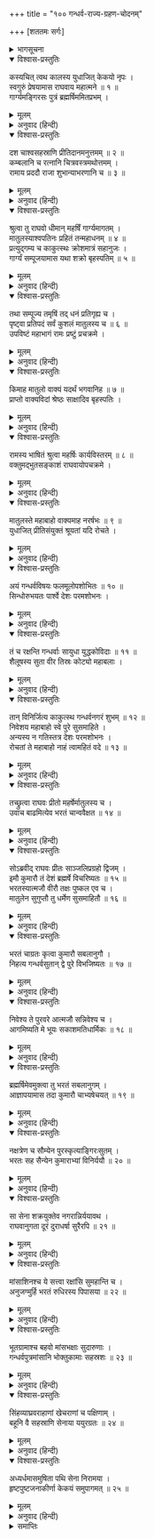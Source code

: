 +++
title = "१०० गन्धर्व-राज्य-ग्रहण-चोदनम्"

+++
[शततमः सर्गः]



<details><summary>भागसूचना</summary>

100. केकयदेशसे ब्रह्मर्षि गार्ग्यका भेंट लेकर आना और उनके संदेशके अनुसार श्रीरामकी आज्ञासे कुमारोंसहित भरतका गन्धर्वदेशपर आक्रमण करनेके लिये प्रस्थान
</details>

<details open><summary>विश्वास-प्रस्तुतिः</summary>

कस्यचित् त्वथ कालस्य युधाजित् केकयो नृपः ।  
स्वगुरुं प्रेषयामास राघवाय महात्मने ॥ १ ॥  
गार्ग्यमङ्गिरसः पुत्रं ब्रह्मर्षिममितप्रभम् ।
</details>

<details><summary>मूलम्</summary>

कस्यचित् त्वथ कालस्य युधाजित् केकयो नृपः ।  
स्वगुरुं प्रेषयामास राघवाय महात्मने ॥ १ ॥  
गार्ग्यमङ्गिरसः पुत्रं ब्रह्मर्षिममितप्रभम् ।
</details>

<details><summary>अनुवाद (हिन्दी)</summary>

कुछ कालके पश्चात् केकयदेशके राजा युधाजित् ने अपने पुरोहित अमित तेजस्वी ब्रह्मर्षि गार्ग्यको, जो अङ्गिराके पुत्र थे, महात्मा श्रीरघुनाथजीके पास भेजा ॥
</details>

<details open><summary>विश्वास-प्रस्तुतिः</summary>

दश चाश्वसहस्राणि प्रीतिदानमनुत्तमम् ॥ २ ॥  
कम्बलानि च रत्नानि चित्रवस्त्रमथोत्तमम् ।  
रामाय प्रददौ राजा शुभान्याभरणानि च ॥ ३ ॥
</details>

<details><summary>मूलम्</summary>

दश चाश्वसहस्राणि प्रीतिदानमनुत्तमम् ॥ २ ॥  
कम्बलानि च रत्नानि चित्रवस्त्रमथोत्तमम् ।  
रामाय प्रददौ राजा शुभान्याभरणानि च ॥ ३ ॥
</details>

<details><summary>अनुवाद (हिन्दी)</summary>

उनके साथ श्रीरामचन्द्रजीको परम उत्तम प्रेमोपहारके रूपमें अर्पण करनेके लिये उन्होंने दस हजार घोड़े, बहुत-से कम्बल (कालीन और शाल आदि), नाना प्रकारके रत्न, विचित्र-विचित्र सुन्दर वस्त्र तथा मनोहर आभूषण भी दिये थे ॥ २-३ ॥
</details>

<details open><summary>विश्वास-प्रस्तुतिः</summary>

श्रुत्वा तु राघवो धीमान् महर्षिं गार्ग्यमागतम् ।  
मातुलस्याश्वपतिनः प्रहितं तन्महाधनम् ॥ ४ ॥  
प्रत्युद‍्गम्य च काकुत्स्थः क्रोशमात्रं सहानुजः ।  
गार्ग्यं सम्पूजयामास यथा शक्रो बृहस्पतिम् ॥ ५ ॥
</details>

<details><summary>मूलम्</summary>

श्रुत्वा तु राघवो धीमान् महर्षिं गार्ग्यमागतम् ।  
मातुलस्याश्वपतिनः प्रहितं तन्महाधनम् ॥ ४ ॥  
प्रत्युद‍्गम्य च काकुत्स्थः क्रोशमात्रं सहानुजः ।  
गार्ग्यं सम्पूजयामास यथा शक्रो बृहस्पतिम् ॥ ५ ॥
</details>

<details><summary>अनुवाद (हिन्दी)</summary>

परम बुद्धिमान् श्रीमान् राघवेन्द्रने जब सुना कि मामा अश्वपति-पुत्र युधाजित् के भेजे हुए महर्षि गार्ग्य बहुमूल्य भेंट-सामग्री लिये अयोध्यामें पधार रहे हैं, तब उन्होंने भाइयोंके साथ एक कोस आगे बढ़कर उनकी अगवानी की और जैसे इन्द्र बृहस्पतिकी पूजा करते हैं, उसी प्रकार महर्षि गार्ग्यका पूजन (स्वागत-सत्कार) किया ॥ ४-५ ॥
</details>

<details open><summary>विश्वास-प्रस्तुतिः</summary>

तथा सम्पूज्य तमृषिं तद् धनं प्रतिगृह्य च ।  
पृष्ट्वा प्रतिपदं सर्वं कुशलं मातुलस्य च ॥ ६ ॥  
उपविष्टं महाभागं रामः प्रष्टुं प्रचक्रमे ।
</details>

<details><summary>मूलम्</summary>

तथा सम्पूज्य तमृषिं तद् धनं प्रतिगृह्य च ।  
पृष्ट्वा प्रतिपदं सर्वं कुशलं मातुलस्य च ॥ ६ ॥  
उपविष्टं महाभागं रामः प्रष्टुं प्रचक्रमे ।
</details>

<details><summary>अनुवाद (हिन्दी)</summary>

इस प्रकार महर्षिका आदर-सत्कार करके उस धनको ग्रहण करनेके पश्चात् उन्होंने उनका तथा मामाके घरका सारा कुशल-समाचार पूछा । फिर जब वे महाभाग ब्रह्मर्षि सुन्दर आसनपर विराजमान हो गये, तब श्रीरामने उनसे इस प्रकार पूछना आरम्भ किया— ॥ ६ १/२ ॥
</details>

<details open><summary>विश्वास-प्रस्तुतिः</summary>

किमाह मातुलो वाक्यं यदर्थं भगवानिह ॥ ७ ॥  
प्राप्तो वाक्यविदां श्रेष्ठः साक्षादिव बृहस्पतिः ।
</details>

<details><summary>मूलम्</summary>

किमाह मातुलो वाक्यं यदर्थं भगवानिह ॥ ७ ॥  
प्राप्तो वाक्यविदां श्रेष्ठः साक्षादिव बृहस्पतिः ।
</details>

<details><summary>अनुवाद (हिन्दी)</summary>

‘ब्रह्मर्षे! मेरे मामाने क्या संदेश दिया है, जिसके लिये साक्षात् बृहस्पतिके समान वाक्यवेत्ताओंमें श्रेष्ठ आप पूज्यपाद महर्षिने यहाँ पधारनेका कष्ट किया है’ ॥
</details>

<details open><summary>विश्वास-प्रस्तुतिः</summary>

रामस्य भाषितं श्रुत्वा महर्षिः कार्यविस्तरम् ॥ ८ ॥  
वक्तुमद्भुतसङ्काशं राघवायोपचक्रमे ।
</details>

<details><summary>मूलम्</summary>

रामस्य भाषितं श्रुत्वा महर्षिः कार्यविस्तरम् ॥ ८ ॥  
वक्तुमद्भुतसङ्काशं राघवायोपचक्रमे ।
</details>

<details><summary>अनुवाद (हिन्दी)</summary>

श्रीरामका यह प्रश्न सुनकर महर्षिने उनसे अद्भुत कार्य-विस्तारका वर्णन आरम्भ किया— ॥ ८ १/२ ॥
</details>

<details open><summary>विश्वास-प्रस्तुतिः</summary>

मातुलस्ते महाबाहो वाक्यमाह नरर्षभः ॥ ९ ॥  
युधाजित् प्रीतिसंयुक्तं श्रूयतां यदि रोचते ।
</details>

<details><summary>मूलम्</summary>

मातुलस्ते महाबाहो वाक्यमाह नरर्षभः ॥ ९ ॥  
युधाजित् प्रीतिसंयुक्तं श्रूयतां यदि रोचते ।
</details>

<details><summary>अनुवाद (हिन्दी)</summary>

‘महाबाहो! आपके मामा नरश्रेष्ठ युधाजित् ने जो प्रेमपूर्वक संदेश दिया है, उसे यदि रुचिकर जान पड़े तो सुनिये ॥ ९ १/२ ॥
</details>

<details open><summary>विश्वास-प्रस्तुतिः</summary>

अयं गन्धर्वविषयः फलमूलोपशोभितः ॥ १० ॥  
सिन्धोरुभयतः पार्श्वे देशः परमशोभनः ।
</details>

<details><summary>मूलम्</summary>

अयं गन्धर्वविषयः फलमूलोपशोभितः ॥ १० ॥  
सिन्धोरुभयतः पार्श्वे देशः परमशोभनः ।
</details>

<details><summary>अनुवाद (हिन्दी)</summary>

‘उन्होंने कहा है कि यह जो फल-मूलोंसे सुशोभित गन्धर्वदेश सिन्धु नदीके दोनों तटोंपर बसा हुआ है, बड़ा सुन्दर प्रदेश है ॥ १० १/२ ॥
</details>

<details open><summary>विश्वास-प्रस्तुतिः</summary>

तं च रक्षन्ति गन्धर्वाः सायुधा युद्धकोविदाः ॥ ११ ॥  
शैलूषस्य सुता वीर तिस्रः कोट्यो महाबलाः ।
</details>

<details><summary>मूलम्</summary>

तं च रक्षन्ति गन्धर्वाः सायुधा युद्धकोविदाः ॥ ११ ॥  
शैलूषस्य सुता वीर तिस्रः कोट्यो महाबलाः ।
</details>

<details><summary>अनुवाद (हिन्दी)</summary>

‘वीर रघुनन्दन! गन्धर्वराज शैलूषकी संतानें तीन करोड़ महाबली गन्धर्व, जो युद्धकी कलामें कुशल और अस्त्र-शस्त्रोंसे सम्पन्न हैं, उस देशकी रक्षा करते हैं ॥
</details>

<details open><summary>विश्वास-प्रस्तुतिः</summary>

तान् विनिर्जित्य काकुत्स्थ गन्धर्वनगरं शुभम् ॥ १२ ॥  
निवेशय महाबाहो स्वे पुरे सुसमाहिते ।  
अन्यस्य न गतिस्तत्र देशः परमशोभनः ।  
रोचतां ते महाबाहो नाहं त्वामहितं वदे ॥ १३ ॥
</details>

<details><summary>मूलम्</summary>

तान् विनिर्जित्य काकुत्स्थ गन्धर्वनगरं शुभम् ॥ १२ ॥  
निवेशय महाबाहो स्वे पुरे सुसमाहिते ।  
अन्यस्य न गतिस्तत्र देशः परमशोभनः ।  
रोचतां ते महाबाहो नाहं त्वामहितं वदे ॥ १३ ॥
</details>

<details><summary>अनुवाद (हिन्दी)</summary>

‘काकुत्स्थ! महाबाहो! आप उन गन्धर्वोंको जीतकर वहाँ सुन्दर गन्धर्वनगर बसाइये । अपने लिये उत्तम साधनोंसे सम्पन्न दो नगरोंका निर्माण कीजिये । वह देश बहुत सुन्दर है । वहाँ दूसरे किसीकी गति नहीं है । आप उसे अपने अधिकारमें लेना स्वीकार करें । मैं आपको ऐसी सलाह नहीं देता, जो अहितकारक हो’ ॥ १२-१३ ॥
</details>

<details open><summary>विश्वास-प्रस्तुतिः</summary>

तच्छ्रुत्वा राघवः प्रीतो महर्षेर्मातुलस्य च ।  
उवाच बाढमित्येव भरतं चान्ववैक्षत ॥ १४ ॥
</details>

<details><summary>मूलम्</summary>

तच्छ्रुत्वा राघवः प्रीतो महर्षेर्मातुलस्य च ।  
उवाच बाढमित्येव भरतं चान्ववैक्षत ॥ १४ ॥
</details>

<details><summary>अनुवाद (हिन्दी)</summary>

महर्षि और मामाका वह कथन सुनकर श्रीरघुनाथजीको बड़ी प्रसन्नता हुई । उन्होंने ‘बहुत अच्छा’ कहकर भरतकी ओर देखा ॥ १४ ॥
</details>

<details open><summary>विश्वास-प्रस्तुतिः</summary>

सोऽब्रवीद् राघवः प्रीतः साञ्जलिप्रग्रहो द्विजम् ।  
इमौ कुमारौ तं देशं ब्रह्मर्षे विचरिष्यतः ॥ १५ ॥  
भरतस्यात्मजौ वीरौ तक्षः पुष्कल एव च ।  
मातुलेन सुगुप्तौ तु धर्मेण सुसमाहितौ ॥ १६ ॥
</details>

<details><summary>मूलम्</summary>

सोऽब्रवीद् राघवः प्रीतः साञ्जलिप्रग्रहो द्विजम् ।  
इमौ कुमारौ तं देशं ब्रह्मर्षे विचरिष्यतः ॥ १५ ॥  
भरतस्यात्मजौ वीरौ तक्षः पुष्कल एव च ।  
मातुलेन सुगुप्तौ तु धर्मेण सुसमाहितौ ॥ १६ ॥
</details>

<details><summary>अनुवाद (हिन्दी)</summary>

तदनन्तर श्रीराघवेन्द्रने उन ब्रह्मर्षिसे प्रसन्नतापूर्वक हाथ जोड़कर कहा—‘ब्रह्मर्षे! ये दोनों कुमार तक्ष और पुष्कल, जो भरतके वीर पुत्र हैं, उस देशमें विचरेंगे और मामासे सुरक्षित रहकर धर्मपूर्वक एकाग्रचित्त हो उस देशका शासन करेंगे ॥ १५-१६ ॥
</details>

<details open><summary>विश्वास-प्रस्तुतिः</summary>

भरतं चाग्रतः कृत्वा कुमारौ सबलानुगौ ।  
निहत्य गन्धर्वसुतान् द्वे पुरे विभजिष्यतः ॥ १७ ॥
</details>

<details><summary>मूलम्</summary>

भरतं चाग्रतः कृत्वा कुमारौ सबलानुगौ ।  
निहत्य गन्धर्वसुतान् द्वे पुरे विभजिष्यतः ॥ १७ ॥
</details>

<details><summary>अनुवाद (हिन्दी)</summary>

‘ये दोनों कुमार भरतको आगे करके सेना और सेवकोंके साथ वहाँ जायँगे तथा उन गन्धर्व पुत्रोंका संहार करके अलग-अलग दो नगर बसायेंगे ॥ १७ ॥
</details>

<details open><summary>विश्वास-प्रस्तुतिः</summary>

निवेश्य ते पुरवरे आत्मजौ सन्निवेश्य च ।  
आगमिष्यति मे भूयः सकाशमतिधार्मिकः ॥ १८ ॥
</details>

<details><summary>मूलम्</summary>

निवेश्य ते पुरवरे आत्मजौ सन्निवेश्य च ।  
आगमिष्यति मे भूयः सकाशमतिधार्मिकः ॥ १८ ॥
</details>

<details><summary>अनुवाद (हिन्दी)</summary>

‘उन दोनों श्रेष्ठ नगरोंको बसाकर उनमें अपने दोनों पुत्रोंको स्थापित करके अत्यन्त धर्मात्मा भरत फिर मेरे पास लौट आयेंगे’ ॥ १८ ॥
</details>

<details open><summary>विश्वास-प्रस्तुतिः</summary>

ब्रह्मर्षिमेवमुक्त्वा तु भरतं सबलानुगम् ।  
आज्ञापयामास तदा कुमारौ चाभ्यषेचयत् ॥ १९ ॥
</details>

<details><summary>मूलम्</summary>

ब्रह्मर्षिमेवमुक्त्वा तु भरतं सबलानुगम् ।  
आज्ञापयामास तदा कुमारौ चाभ्यषेचयत् ॥ १९ ॥
</details>

<details><summary>अनुवाद (हिन्दी)</summary>

ब्रह्मर्षिसे ऐसा कहकर श्रीरामचन्द्रजीने भरतको वहाँ सेनाके साथ जानेकी आज्ञा दी और दोनों कुमारोंका पहले ही राज्याभिषेक कर दिया ॥ १९ ॥
</details>

<details open><summary>विश्वास-प्रस्तुतिः</summary>

नक्षत्रेण च सौम्येन पुरस्कृत्याङ्गिरःसुतम् ।  
भरतः सह सैन्येन कुमाराभ्यां विनिर्ययौ ॥ २० ॥
</details>

<details><summary>मूलम्</summary>

नक्षत्रेण च सौम्येन पुरस्कृत्याङ्गिरःसुतम् ।  
भरतः सह सैन्येन कुमाराभ्यां विनिर्ययौ ॥ २० ॥
</details>

<details><summary>अनुवाद (हिन्दी)</summary>

तत्पश्चात् सौम्य नक्षत्र (मृगशिरा) में अङ्गिराके पुत्र महर्षि गार्ग्यको आगे करके सेना और कुमारोंके साथ भरतने यात्रा की ॥ २० ॥
</details>

<details open><summary>विश्वास-प्रस्तुतिः</summary>

सा सेना शक्रयुक्तेव नगरान्निर्ययावथ ।  
राघवानुगता दूरं दुराधर्षा सुरैरपि ॥ २१ ॥
</details>

<details><summary>मूलम्</summary>

सा सेना शक्रयुक्तेव नगरान्निर्ययावथ ।  
राघवानुगता दूरं दुराधर्षा सुरैरपि ॥ २१ ॥
</details>

<details><summary>अनुवाद (हिन्दी)</summary>

इन्द्रद्वारा प्रेरित हुई देवसेनाके समान वह सेना नगरसे बाहर निकली । भगवान् श्रीराम भी दूरतक उसके साथ-साथ गये । वह देवताओंके लिये भी दुर्जय थी ॥
</details>

<details open><summary>विश्वास-प्रस्तुतिः</summary>

मांसाशिनश्च ये सत्त्वा रक्षांसि सुमहान्ति च ।  
अनुजग्मुर्हि भरतं रुधिरस्य पिपासया ॥ २२ ॥
</details>

<details><summary>मूलम्</summary>

मांसाशिनश्च ये सत्त्वा रक्षांसि सुमहान्ति च ।  
अनुजग्मुर्हि भरतं रुधिरस्य पिपासया ॥ २२ ॥
</details>

<details><summary>अनुवाद (हिन्दी)</summary>

मांसाहारी जन्तु और बड़े-बड़े राक्षस युद्धमें रक्तपानकी इच्छासे भरतके पीछे-पीछे गये ॥ २२ ॥
</details>

<details open><summary>विश्वास-प्रस्तुतिः</summary>

भूतग्रामाश्च बहवो मांसभक्षाः सुदारुणाः ।  
गन्धर्वपुत्रमांसानि भोक्तुकामाः सहस्रशः ॥ २३ ॥
</details>

<details><summary>मूलम्</summary>

भूतग्रामाश्च बहवो मांसभक्षाः सुदारुणाः ।  
गन्धर्वपुत्रमांसानि भोक्तुकामाः सहस्रशः ॥ २३ ॥
</details>

<details><summary>अनुवाद (हिन्दी)</summary>

अत्यन्त भयंकर कई हजार मांसभक्षी भूतसमूह गन्धर्व-पुत्रोंका मांस खानेके लिये उस सेनाके साथ-साथ गये ॥ २३ ॥
</details>

<details open><summary>विश्वास-प्रस्तुतिः</summary>

सिंहव्याघ्रवराहाणां खेचराणां च पक्षिणाम् ।  
बहूनि वै सहस्राणि सेनाया ययुरग्रतः ॥ २४ ॥
</details>

<details><summary>मूलम्</summary>

सिंहव्याघ्रवराहाणां खेचराणां च पक्षिणाम् ।  
बहूनि वै सहस्राणि सेनाया ययुरग्रतः ॥ २४ ॥
</details>

<details><summary>अनुवाद (हिन्दी)</summary>

सिंह, बाघ, सूअर और आकाशचारी पक्षी कई हजारकी संख्यामें सेनाके आगे-आगे चले ॥ २४ ॥
</details>

<details open><summary>विश्वास-प्रस्तुतिः</summary>

अध्यर्धमासमुषिता पथि सेना निरामया ।  
हृष्टपुष्टजनाकीर्णा केकयं समुपागमत् ॥ २५ ॥
</details>

<details><summary>मूलम्</summary>

अध्यर्धमासमुषिता पथि सेना निरामया ।  
हृष्टपुष्टजनाकीर्णा केकयं समुपागमत् ॥ २५ ॥
</details>

<details><summary>अनुवाद (हिन्दी)</summary>

मार्गमें डेढ़ महीने बिताकर हृष्ट-पुष्ट मनुष्योंसे भरी हुई वह सेना कुशलपूर्वक केकयदेशमें जा पहुँची ॥
</details>

<details><summary>समाप्तिः</summary>

इत्यार्षे श्रीमद्रामायणे वाल्मीकीये आदिकाव्ये उत्तरकाण्डे शततमः सर्गः ॥ १०० ॥  
इस प्रकार श्रीवाल्मीकिनिर्मित आर्षरामायण आदिकाव्यके उत्तरकाण्डमें सौवाँ सर्ग पूरा हुआ ॥ १०० ॥
</details>

